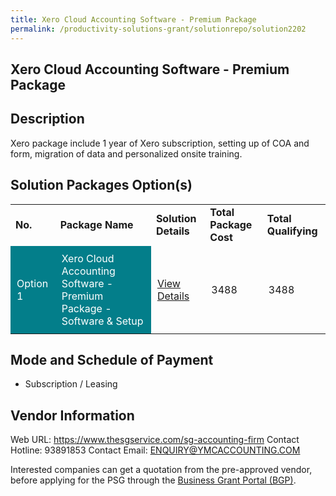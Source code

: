 ```yaml
---
title: Xero Cloud Accounting Software - Premium Package
permalink: /productivity-solutions-grant/solutionrepo/solution2202
---
```


## Xero Cloud Accounting Software - Premium Package

## Description

Xero package include 1 year of Xero subscription, setting up of COA and form, migration of data and personalized onsite training.

## Solution Packages Option(s)

<table>
<tr>
<td><b>No.</b></td>
<td><b>Package Name</b></td>
<td><b>Solution Details</b></td>
<td><b>Total Package Cost</b></td>
<td><b>Total Qualifying</b></td>
</tr>
<tr>
<td style='padding: 10px; background-color: #037E8A; color: #FFFFFF;'>Option 1</td>
<td style='padding: 10px; background-color: #037E8A; color: #FFFFFF;'>Xero Cloud Accounting Software - Premium Package - Software & Setup</td>
<td style='padding: 10px;'><a href='https://www.gobusiness.gov.sg/images/psg/Desensitised_YMC_Annex_3_CR_wef_20_Jan_2022_Part_3.pdf' target='_blank'>View Details</a></td>
<td style='padding: 10px;'>3488</td>
<td style='padding: 10px;'>3488</td>
</tr>
</table>

## Mode and Schedule of Payment

 - Subscription / Leasing

## Vendor Information

 Web URL: https://www.thesgservice.com/sg-accounting-firm 
Contact Hotline: 93891853 
Contact Email: ENQUIRY@YMCACCOUNTING.COM 


Interested companies can get a quotation from the pre-approved vendor, before applying for the PSG through the <a href='https://www.businessgrants.gov.sg/'>Business Grant Portal (BGP)</a>.

<script src="/jquery/resize-tables.js"></script>
